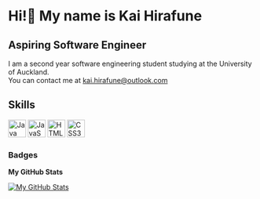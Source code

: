 Hi!👋 My name is Kai Hirafune
===

Aspiring Software Engineer
---
  
I am a second year software engineering student studying at the University of Auckland.  
You can contact me at [kai.hirafune@outlook.com](mailto:kai.hirafune@outlook.com)
## Skills

<p align="left">
<a href="https://www.oracle.com/java/" target="_blank" rel="noreferrer"><img src="https://raw.githubusercontent.com/danielcranney/readme-generator/main/public/icons/skills/java-colored.svg" width="36" height="36" alt="Java" /></a>
<a href="https://developer.mozilla.org/en-US/docs/Web/JavaScript" target="_blank" rel="noreferrer"><img src="https://raw.githubusercontent.com/danielcranney/readme-generator/main/public/icons/skills/javascript-colored.svg" width="36" height="36" alt="JavaScript" /></a>
<a href="https://developer.mozilla.org/en-US/docs/Glossary/HTML5" target="_blank" rel="noreferrer"><img src="https://raw.githubusercontent.com/danielcranney/readme-generator/main/public/icons/skills/html5-colored.svg" width="36" height="36" alt="HTML5" /></a>
<a href="https://www.w3.org/TR/CSS/#css" target="_blank" rel="noreferrer"><img src="https://raw.githubusercontent.com/danielcranney/readme-generator/main/public/icons/skills/css3-colored.svg" width="36" height="36" alt="CSS3" /></a>
</p>

### Badges

<b>My GitHub Stats</b>

[![My GitHub Stats](https://github-readme-stats.vercel.app/api/?username=khir829&count_private=true&theme=tokyonight&showicons=true)]()
<!--
**khir829/khir829** is a ✨ _special_ ✨ repository because its `README.md` (this file) appears on your GitHub profile.
[![My GitHub Language Stats](https://github-readme-stats.vercel.app/api/top-langs/?username=khir829&langs_count=5&theme=tokyonight)]()
Here are some ideas to get you started:

- 🔭 I’m currently working on ...
- 🌱 I’m currently learning ...
- 👯 I’m looking to collaborate on ...
- 🤔 I’m looking for help with ...
- 💬 Ask me about ...
- 📫 How to reach me: ...
- 😄 Pronouns: ...
- ⚡ Fun fact: ...
-->
